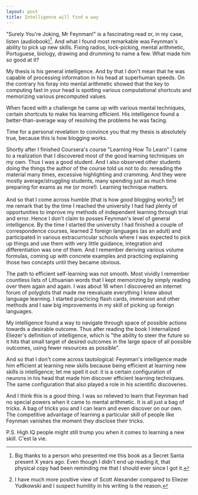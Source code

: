 ```yaml
---
layout: post
title: Intelligence will find a way
---
```


"Surely You're Joking, Mr Feynman!" is a fascinating read or, in my case,
listen (audiobook)[^1]. And what I found most remarkable was Feynman's ability
to pick up new skills. Fixing radios, lock-picking, mental arithmetic,
Portuguese, biology, drawing and drumming to name a few. What made him so good
at it?

My thesis is his general intelligence. And by that I don't mean that he was
capable of processing information in his head at superhuman speeds. On the
contrary his foray into mental arithmetic showed that the key to computing fast
in your head is spotting various computational shortcuts and memorizing various
precomputed values.

When faced with a challenge he came up with various mental techniques, certain
shortcuts to make his learning efficient. His intelligence found a
better-than-average way of resolving the problems he was facing.

Time for a personal revelation to convince you that my thesis is absolutely
true, because this is how blogging works.

Shortly after I finished Coursera's course "Learning How To
Learn" I came to a realization that I discovered most of the good
learning techniques on my own. Thus I was a good student. And I also observed
other students doing the things the author of the course told us not to do:
rereading the material many times, excessive highlighting and cramming. And
they were mostly average/struggling students, many spending just as much time
preparing for exams as me (or more!). Learning technique matters.

And so that I come across humble (that is how *good* blogging works[^2]) let me
remark that by the time I reached the university I had had plenty of
opportunities to improve my methods of independent learning through trial and
error. Hence I don't claim to posses Feynman's level of general
intelligence. By the time I started the university I had finished a couple of
correspondence courses, learned 2 foreign languages (as an adult) and
participated in various extracurricular schools where I was expected to pick up
things and use them with very little guidance, integration and differentiation
was one of them. And I remember deriving various volume formulas, coming up
with concrete examples and practicing explaining those two concepts until they
became obvious.

The path to efficient self-learning was not smooth. Most vividly I remember
countless lists of Lithuanian words that I kept memorizing by simply reading
over them again and again. I was about 16 when I discovered an internet forum
of polyglots that made me reevaluate everything I knew about language learning.
I started practicing flash cards, immersion and other methods and I saw big
improvements in my skill of picking up foreign languages.

My intelligence found a way to navigate through space of possible actions
towards a desirable outcome.
Thus after reading the book I internalized Eliezer's definition of
intelligence, which is "the ability to steer the future so it hits that
small target of desired outcomes in the large space of all possible outcomes,
using fewer resources as possible".

And so that I don't come across tautological: Feynman's intelligence
made him efficient at learning new skills because being efficient at learning
new skills *is* intelligence; let me spell it out: it is a certain
configuration of neurons in his head that made him discover efficient learning
techniques. The same configuration that also played a role in his scientific
discoveries.

And I think this is a *good* thing. I was so relieved to learn that Feynman had
no special powers when it came to mental arithmetic. It is all just a bag of
tricks. A bag of tricks you and I can learn and even discover on our own. The
competitive advantage of learning a particular skill of people like Feynman
vanishes the moment they disclose their tricks.

P.S. High IQ people might still trump you when it comes to learning a new skill. C'est la vie.

[^1]: Big thanks to a person who presented me this book as a Secret Santa present
      X years ago. Even though I didn't end up reading it, that physical copy had
      been reminding me that I should ever since I got it.

[^2]: I have much more positive view of Scott Alexander compared to Eliezer
      Yudkowski and I suspect humility in his writing is the reason.
